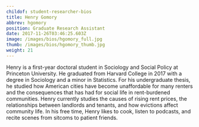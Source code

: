 ```yaml
---
childof: student-researcher-bios
title: Henry Gomory
abbrev: hgomory
position: Graduate Research Assistant
date: 2017-11-26T03:46:25.603Z
image: /images/bios/hgomory_full.jpg
thumb: /images/bios/hgomory_thumb.jpg
weight: 21
---
```

Henry is a first-year doctoral student in Sociology and Social Policy at Princeton University. He graduated from Harvard College in 2017 with a degree in Sociology and a minor in Statistics. For his undergraduate thesis, he studied how American cities have become unaffordable for many renters and the consequences that has had for social life in rent-burdened communities. Henry currently studies the causes of rising rent prices, the relationships between landlords and tenants, and how evictions affect community life. In his free time, Henry likes to cook, listen to podcasts, and recite scenes from sitcoms to patient friends.
